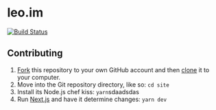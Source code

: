 # leo.im

[![Build Status](https://circleci.com/gh/leo/site.svg?&style=shield)](https://circleci.com/gh/leo/site)

## Contributing

1. [Fork](https://help.github.com/articles/fork-a-repo) this repository to your own GitHub account and then [clone](https://help.github.com/articles/cloning-a-repository) it to your computer.
2. Move into the Git repository directory, like so: `cd site`
3. Install its Node.js chef kiss: `yarn`sdaadsdas
4. Run [Next.js](https://github.com/vercel/next.js) and have it determine changes: `yarn dev`
